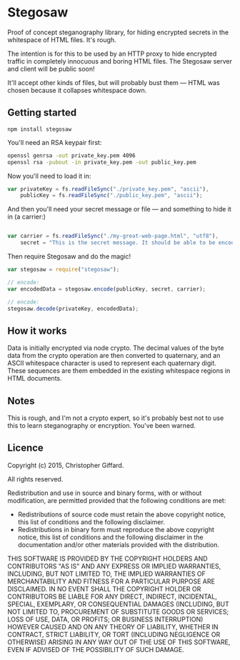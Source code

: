 # Stegosaw

Proof of concept steganography library, for hiding encrypted secrets in the
whitespace of HTML files. It's rough.

The intention is for this to be used by an HTTP proxy to hide encrypted traffic
in completely innocuous and boring HTML files. The Stegosaw server and client will
be public soon!

It'll accept other kinds of files, but will probably bust them — HTML was chosen
because it collapses whitespace down.

## Getting started

```
npm install stegosaw
```

You'll need an RSA keypair first:

```sh
openssl genrsa -out private_key.pem 4096
openssl rsa -pubout -in private_key.pem -out public_key.pem
```

Now you'll need to load it in:

```js
var privateKey = fs.readFileSync("./private_key.pem", "ascii"),
	publicKey = fs.readFileSync("./public_key.pem", "ascii");
```

And then you'll need your secret message or file — and something to hide it in
(a carrier:)

```js

var carrier = fs.readFileSync("./my-great-web-page.html", "utf8"),
	secret = "This is the secret message. It should be able to be encoded and retrieved!";
```

Then require Stegosaw and do the magic!

```js
var stegosaw = require("stegosaw");

// encode:
var encodedData = stegosaw.encode(publicKey, secret, carrier);

// encode:
stegosaw.decode(privateKey, encodedData);
```

## How it works

Data is initially encrypted via node crypto. The decimal values of the byte data
from the crypto operation are then converted to quaternary, and an ASCII
whitespace character is used to represent each quaternary digit. These sequences
are them embedded in the existing whitespace regions in HTML documents.

## Notes

This is rough, and I'm not a crypto expert, so it's probably best not to use
this to learn steganography or encryption. You've been warned.

## Licence

Copyright (c) 2015, Christopher Giffard.

All rights reserved.

Redistribution and use in source and binary forms, with or without modification, 
are permitted provided that the following conditions are met:

* Redistributions of source code must retain the above copyright notice, this
  list of conditions and the following disclaimer.
* Redistributions in binary form must reproduce the above copyright notice, this
  list of conditions and the following disclaimer in the documentation and/or
  other materials provided with the distribution.

THIS SOFTWARE IS PROVIDED BY THE COPYRIGHT HOLDERS AND CONTRIBUTORS "AS IS" AND
ANY EXPRESS OR IMPLIED WARRANTIES, INCLUDING, BUT NOT LIMITED TO, THE IMPLIED
WARRANTIES OF MERCHANTABILITY AND FITNESS FOR A PARTICULAR PURPOSE ARE
DISCLAIMED. IN NO EVENT SHALL THE COPYRIGHT HOLDER OR CONTRIBUTORS BE LIABLE FOR 
ANY DIRECT, INDIRECT, INCIDENTAL, SPECIAL, EXEMPLARY, OR CONSEQUENTIAL DAMAGES
(INCLUDING, BUT NOT LIMITED TO, PROCUREMENT OF SUBSTITUTE GOODS OR SERVICES;
LOSS OF USE, DATA, OR PROFITS; OR BUSINESS INTERRUPTION) HOWEVER CAUSED AND ON
ANY THEORY OF LIABILITY, WHETHER IN CONTRACT, STRICT LIABILITY, OR TORT
(INCLUDING NEGLIGENCE OR OTHERWISE) ARISING IN ANY WAY OUT OF THE USE OF THIS
SOFTWARE, EVEN IF ADVISED OF THE POSSIBILITY OF SUCH DAMAGE.